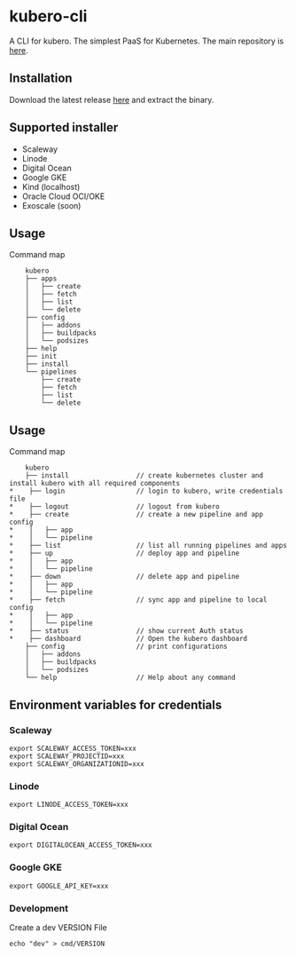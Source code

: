 # kubero-cli
A CLI for kubero. The simplest PaaS for Kubernetes.
The main repository is [here](https://github.com/kubero-dev/kubero).

## Installation

Download the latest release [here](https://github.com/kubero-dev/kubero-cli/releases/latest) and extract the binary.

## Supported installer
- Scaleway
- Linode
- Digital Ocean
- Google GKE
- Kind (localhost)
- Oracle Cloud OCI/OKE
- Exoscale (soon)

## Usage
Command map
```
    kubero
    ├── apps
    │   ├── create
    │   ├── fetch
    │   ├── list
    │   └── delete
    ├── config
    │   ├── addons
    │   ├── buildpacks
    │   └── podsizes
    ├── help
    ├── init
    ├── install
    └── pipelines
        ├── create
        ├── fetch
        ├── list
        └── delete
```


## Usage
Command map
```
    kubero
    ├── install                 // create kubernetes cluster and install kubero with all required components
*    ├── login                  // login to kubero, write credentials file
*    ├── logout                 // logout from kubero
*    ├── create                 // create a new pipeline and app config
*    │   ├── app
*    │   └── pipeline
*    ├── list                   // list all running pipelines and apps
*    ├── up                     // deploy app and pipeline
*    │   ├── app
*    │   └── pipeline
*    ├── down                   // delete app and pipeline
*    │   ├── app
*    │   └── pipeline
*    ├── fetch                  // sync app and pipeline to local config
*    │   ├── app
*    │   └── pipeline
*    ├── status                 // show current Auth status
*    ├── dashboard              // Open the kubero dashboard
    ├── config                  // print configurations
    │   ├── addons
    │   ├── buildpacks
    │   └── podsizes
    └── help                    // Help about any command   
```


## Environment variables for credentials
### Scaleway
```
export SCALEWAY_ACCESS_TOKEN=xxx
export SCALEWAY_PROJECTID=xxx
export SCALEWAY_ORGANIZATIONID=xxx
```

### Linode
```
export LINODE_ACCESS_TOKEN=xxx
```

### Digital Ocean
```
export DIGITALOCEAN_ACCESS_TOKEN=xxx
```

### Google GKE
```
export GOOGLE_API_KEY=xxx
```

### Development
Create a dev VERSION File
```
echo "dev" > cmd/VERSION
```
